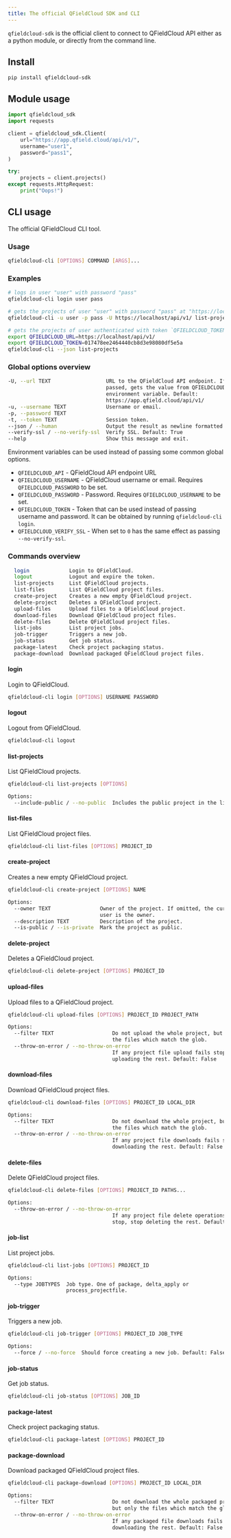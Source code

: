 ```yaml
---
title: The official QFieldCloud SDK and CLI
---
```


`qfieldcloud-sdk` is the official client to connect to QFieldCloud API either as a python module, or directly from the command line.

## Install

`pip install qfieldcloud-sdk`

## Module usage

```python
import qfieldcloud_sdk
import requests

client = qfieldcloud_sdk.Client(
    url="https://app.qfield.cloud/api/v1/",
    username="user1",
    password="pass1",
)

try:
    projects = client.projects()
except requests.HttpRequest:
    print("Oops!")
```

## CLI usage

The official QFieldCloud CLI tool.

### Usage

```bash
qfieldcloud-cli [OPTIONS] COMMAND [ARGS]...
```

### Examples

```bash
# logs in user "user" with password "pass"
qfieldcloud-cli login user pass

# gets the projects of user "user" with password "pass" at "https://localhost/api/v1/"
qfieldcloud-cli -u user -p pass -U https://localhost/api/v1/ list-projects

# gets the projects of user authenticated with token `QFIELDCLOUD_TOKEN` at "https://localhost/api/v1/" as JSON
export QFIELDCLOUD_URL=https://localhost/api/v1/
export QFIELDCLOUD_TOKEN=017478ee2464440cb8d3e98080df5e5a
qfieldcloud-cli --json list-projects
```

### Global options overview

```bash
-U, --url TEXT                  URL to the QFieldCloud API endpoint. If not
                                passed, gets the value from QFIELDCLOUD_URL
                                environment variable. Default:
                                https://app.qfield.cloud/api/v1/
-u, --username TEXT             Username or email.
-p, --password TEXT
-t, --token TEXT                Session token.
--json / --human                Output the result as newline formatted json. Default: False
--verify-ssl / --no-verify-ssl  Verify SSL. Default: True
--help                          Show this message and exit.
```

Environment variables can be used instead of passing some common global options.

- `QFIELDCLOUD_API` - QFieldCloud API endpoint URL
- `QFIELDCLOUD_USERNAME` - QFieldCloud username or email. Requires `QFIELDCLOUD_PASSWORD` to be set.
- `QFIELDCLOUD_PASSWORD` - Password. Requires `QFIELDCLOUD_USERNAME` to be set.
- `QFIELDCLOUD_TOKEN` - Token that can be used instead of passing username and password. It can be obtained by running `qfieldcloud-cli login`.
- `QFIELDCLOUD_VERIFY_SSL` - When set to `0` has the same effect as passing `--no-verify-ssl`.

### Commands overview

```bash
  login             Login to QFieldCloud.
  logout            Logout and expire the token.
  list-projects     List QFieldCloud projects.
  list-files        List QFieldCloud project files.
  create-project    Creates a new empty QFieldCloud project.
  delete-project    Deletes a QFieldCloud project.
  upload-files      Upload files to a QFieldCloud project.
  download-files    Download QFieldCloud project files.
  delete-files      Delete QFieldCloud project files.
  list-jobs         List project jobs.
  job-trigger       Triggers a new job.
  job-status        Get job status.
  package-latest    Check project packaging status.
  package-download  Download packaged QFieldCloud project files.
```

#### login

Login to QFieldCloud.

```bash
qfieldcloud-cli login [OPTIONS] USERNAME PASSWORD
```

#### logout

Logout from QFieldCloud.

```bash
qfieldcloud-cli logout
```

#### list-projects

List QFieldCloud projects.

```bash
qfieldcloud-cli list-projects [OPTIONS]

Options:
  --include-public / --no-public  Includes the public project in the list. Default: False
```

#### list-files

List QFieldCloud project files.

```bash
qfieldcloud-cli list-files [OPTIONS] PROJECT_ID
```

#### create-project

Creates a new empty QFieldCloud project.

```bash
qfieldcloud-cli create-project [OPTIONS] NAME

Options:
  --owner TEXT                Owner of the project. If omitted, the current
                              user is the owner.
  --description TEXT          Description of the project.
  --is-public / --is-private  Mark the project as public.
```

#### delete-project

Deletes a QFieldCloud project.

```bash
qfieldcloud-cli delete-project [OPTIONS] PROJECT_ID
```

#### upload-files

Upload files to a QFieldCloud project.

```bash
qfieldcloud-cli upload-files [OPTIONS] PROJECT_ID PROJECT_PATH

Options:
  --filter TEXT                   Do not upload the whole project, but only
                                  the files which match the glob.
  --throw-on-error / --no-throw-on-error
                                  If any project file upload fails stop
                                  uploading the rest. Default: False
```

#### download-files

Download QFieldCloud project files.

```bash
qfieldcloud-cli download-files [OPTIONS] PROJECT_ID LOCAL_DIR

Options:
  --filter TEXT                   Do not download the whole project, but only
                                  the files which match the glob.
  --throw-on-error / --no-throw-on-error
                                  If any project file downloads fails stop
                                  downloading the rest. Default: False
```

#### delete-files

Delete QFieldCloud project files.

```bash
qfieldcloud-cli delete-files [OPTIONS] PROJECT_ID PATHS...

Options:
  --throw-on-error / --no-throw-on-error
                                  If any project file delete operations fails
                                  stop, stop deleting the rest. Default: False
```

#### job-list

List project jobs.

```bash
qfieldcloud-cli list-jobs [OPTIONS] PROJECT_ID

Options:
  --type JOBTYPES  Job type. One of package, delta_apply or
                   process_projectfile.
```

#### job-trigger

Triggers a new job.

```bash
qfieldcloud-cli job-trigger [OPTIONS] PROJECT_ID JOB_TYPE

Options:
  --force / --no-force  Should force creating a new job. Default: False
```

#### job-status

Get job status.

```bash
qfieldcloud-cli job-status [OPTIONS] JOB_ID
```

#### package-latest

Check project packaging status.

```bash
qfieldcloud-cli package-latest [OPTIONS] PROJECT_ID
```

#### package-download

Download packaged QFieldCloud project files.

```bash
qfieldcloud-cli package-download [OPTIONS] PROJECT_ID LOCAL_DIR

Options:
  --filter TEXT                   Do not download the whole packaged project,
                                  but only the files which match the glob.
  --throw-on-error / --no-throw-on-error
                                  If any packaged file downloads fails stop
                                  downloading the rest. Default: False
```

